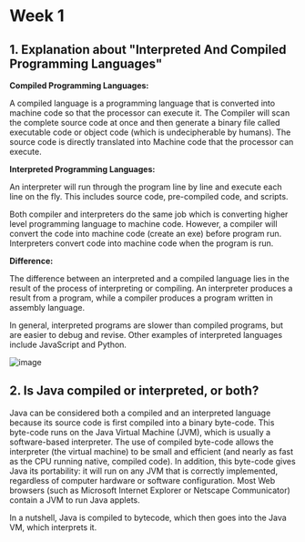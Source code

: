 # Week 1

## 1. Explanation about "Interpreted And Compiled Programming Languages"

**Compiled Programming Languages:**

A compiled language is a programming language that is converted into machine code so that the processor can execute it. The Compiler will scan the complete source code at once and then generate a binary file called executable code or object code (which is undecipherable by humans). The source code is directly translated into Machine code that the processor can execute. 

**Interpreted Programming Languages:**

An interpreter will run through the program line by line and execute each line on the fly. This includes source code, pre-compiled code, and scripts. 

Both compiler and interpreters do the same job which is converting higher level programming language to machine code. However, a compiler will convert the code into machine code (create an exe) before program run. Interpreters convert code into machine code when the program is run.

**Difference:**

The difference between an interpreted and a compiled language lies in the result of the process of interpreting or compiling. An interpreter produces a result from a program, while a compiler produces a program written in assembly language. 

In general, interpreted programs are slower than compiled programs, but are easier to debug and revise. Other examples of interpreted languages include JavaScript and Python.

![image](https://user-images.githubusercontent.com/86013814/161876539-d8f74db5-2c3f-4d20-b51b-efd18e626b74.png)


## 2. Is Java compiled or interpreted, or both?

Java can be considered both a compiled and an interpreted language because its source code is first compiled into a binary byte-code. This byte-code runs on the Java Virtual Machine (JVM), which is usually a software-based interpreter. The use of compiled byte-code allows the interpreter (the virtual machine) to be small and efficient (and nearly as fast as the CPU running native, compiled code). In addition, this byte-code gives Java its portability: it will run on any JVM that is correctly implemented, regardless of computer hardware or software configuration. Most Web browsers (such as Microsoft Internet Explorer or Netscape Communicator) contain a JVM to run Java applets.

In a nutshell, Java is compiled to bytecode, which then goes into the Java VM, which interprets it.
